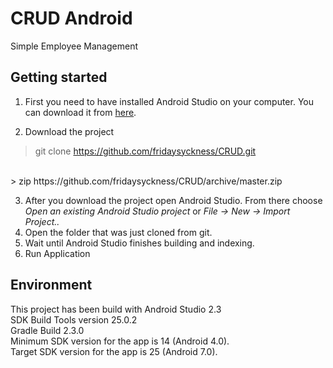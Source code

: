 # CRUD Android
Simple Employee Management

Getting started
-------------
1. First you need to have installed Android Studio on your computer. You can download it from [here](https://developer.android.com/sdk/index.html).

2. Download the project
> git clone https://github.com/fridaysyckness/CRUD.git
<br/>
> zip https://github.com/fridaysyckness/CRUD/archive/master.zip

3. After you download the project open Android Studio. From there choose *Open an existing Android Studio project* or *File -> New -> Import Project..*
4. Open the folder that was just cloned from git.
5. Wait until Android Studio finishes building and indexing.
6. Run Application

## Environment
This project has been build with Android Studio 2.3
</br>SDK Build Tools version 25.0.2 
</br>Gradle Build 2.3.0
</br>Minimum SDK version for the app is 14 (Android 4.0). 
</br>Target SDK version for the app is 25 (Android 7.0). 
